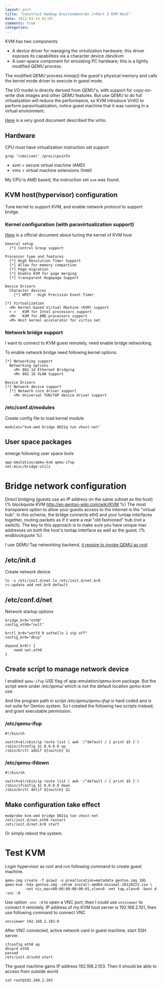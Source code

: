 ```yaml
---
layout: post
title: "Construct Hadoop Environment<br />Part 2 KVM Host"
date: 2012-03-14 01:03
comments: true
categories: 
---
```

KVM has two components

* A device driver for managing the virtulization hardware; this driver exposes its capabilities via a character device _/dev/kvm_
* A user-space component for emulating PC hardware; this is a lightly modified _QEMU_ process.

The modified _QEMU_ process _mmap()_ the guest's physical memory and calls the kernel mode driver to execute in guest mode.

The I/O model is directly derived from _QEMU_'s, with support for copy-on-write disk images and other _QEMU_ features.
But use _QEMU_ to do full virtualization will reduce the performance, so KVM introduce VirtIO to perform paravirtualization, 
notice guest machine that it was running in a virtual environment.

[Here](http://www.ibm.com/developerworks/linux/library/l-virtio/) is a very good document described the virtio.

## Hardware 
CPU must have virtualization instruction set support
```
grep '(vmx|svm)' /proc/cpuinfo
```
* svm = secure virtual machine (AMD)
* vmx = virtual machine extensions (Intel) 

My CPU is AMD based, the instruction set `svm` was found.

## KVM host(hypervisor) configuration
Tune kernel to support KVM, and enable network protocol to support bridge.

### Kernel configuration (with paravirtualization support)
[Here](http://www.linux-kvm.org/page/Tuning_Kernel#Kernel_for_host) is a official document about tuning the kernel of KVM host
```
General setup
  [*] Control Group support

Processor type and features
  [*] High Resolution Timer Support
  [*] Allow for memory compaction
  [*] Page migration
  [*] Enable KSM for page merging
  [*] transparent Hugepage Support

Device Drivers
  Character devices
    [*] HPET - High Precision Event Timer

[*] Virtualization
  <M> Kernel-based Virtual Machine (KVM) support
  < >   KVM for Intel processors support
  <M>   KVM for AMD processors support
  <M> Host kernel accelerator for virtio net
```
### Network bridge support
I want to connect to KVM guest remotely, need enable bridge networking.

To enable network bridge need following kernel options.
```
[*] Networking support
  Networking options
    <M> 802.1d Ethernet Bridging
    <M> 802.1Q VLAN Support

Device Drivers
[*] Network device support
  [*] Network core driver support
    <M> Universal TUN/TAP device driver support
```

### /etc/conf.d/modules
Create config file to load kernel module
```
modules="kvm-amd bridge 8021q tun vhost-net"
```

## User space packages
emerge following user space tools
```
app-emulation/qemu-kvm qemu-ifup
net-misc/bridge-utils
```

# Bridge network configuration
Direct bridging (guests use an IP address on the same subnet as the host)
{% blockquote KVM http://en.gentoo-wiki.com/wiki/KVM %}
The most transparent option to allow your guests access to the internet is the "virtual hub". In this scheme, the bridge connects eth0 and your tuntap interfaces together, routing packets as if it were a real "old fashioned" hub (not a switch). The key to this approach is to make sure you have unique mac addresses on both the host's tuntap interface as well as the guest. 
{% endblockquote %}

I use QEMU Tap networking backend, [it require to invoke QEMU as root](http://wiki.qemu.org/Documentation/Networking#Tap)

## /etc/init.d
Create network device
```
ln -s /etc/init.d/net.lo /etc/init.d/net.br0
rc-update add net.br0 default
```

## /etc/conf.d/net
Network startup options
```
bridge_br0="eth0"
config_eth0="null"

brctl_br0="setfd 0 sethello 1 stp off"
config_br0="dhcp"

depend_br0() {
    need net.eth0
}
```

## Create script to manage network device
I enabled `qemu-ifup` USE flag of app-emulation/qemu-kvm package. 
But the script were under _/etc/qemu/_ which is not the default location _qemu-kvm_ use. 

And the program path in script _/etc/qemu/qemu-ifup_ is hard coded and is not suite for Gentoo system. 
So I created the following two scripts instead, and grant executable permission.

### /etc/qemu-ifup
```
#!/bin/sh

switch=$(/sbin/ip route list | awk '/^default / { print $5 }')
/sbin/ifconfig $1 0.0.0.0 up
/sbin/brctl addif ${switch} $1
```

### /etc/qemu-ifdown
```
#!/bin/sh

switch=$(/sbin/ip route list | awk '/^default / { print $5 }')
/sbin/ifconfig $1 0.0.0.0 down
/sbin/brctl delif ${switch} $1
```

## Make configuration take effect
```
modprobe kvm-amd bridge 8021q tun vhost-net
/etc/init.d/net.eth0 restart
/etc/init.d/net.br0 start
```
Or simply reboot the system.

# Test KVM
Login hypervisor as root and run following command to create guest machine.
```
qemu-img create -f qcow2 -o preallocation=metadata gentoo.img 10G
qemu-kvm -hda gentoo.img -cdrom install-amd64-minimal-20120223.iso \
         -net nic,mac=00:00:00:00:00:01,vlan=0 -net tap,vlan=0 -boot d -vnc :0
```
Use option `-vnc :0` to open a VNC port, then I could use `vncviewer` to connect it remotely. 
IP address of my KVM host server is 192.168.2.101, then use following command to connect VNC
```
vncviewer 192.168.2.101:0
```

After VNC connected, active network card in guest machine, start SSH server. 
```
ifconfig eth0 up
dhcpcd eth0
passwd
/etc/init.d/sshd start
```

The guest machine gains IP address 192.168.2.103. Then it should be able to access from outside world.
```
ssh root@192.168.2.103
```
